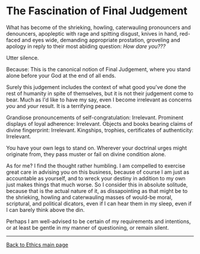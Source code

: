 # The Fascination of Final Judgement

What has become of the shrieking, howling, caterwauling pronouncers and denouncers, apopleptic with rage and spitting disgust, knives in hand, red-faced and eyes wide, demanding appropriate prostation, groveling and apology in reply to their most abiding question: *How dare you???*

Utter silence.

Because: This is the canonical notion of Final Judgement, where you stand alone before your God at the end of all ends.

Surely this judgement includes the context of what good you've done the rest of humanity in spite of themselves, but it is not their judgement come to bear. Much as I'd like to have my say, even I become irrelevant as concerns *you* and *your* result. It is a terrifying peace.

Grandiose pronouncements of self-congratulation: Irrelevant. Prominent displays of loyal adherence: Irrelevant. Objects and books bearing claims of divine fingerprint: Irrelevant. Kingships, trophies, certificates of authenticity: Irrelevant.

You have your own legs to stand on. Wherever your doctrinal urges might originate from, they pass muster or fail on divine condition alone.

As for me? I find the thought rather humbling. I am compelled to exercise great care in advising you on this business, because of course I am just as accountable as yourself, and to wreck your destiny in addition to my own just makes things that much worse. So I consider this in absolute solitude, because that is the actual nature of it, as dissapointing as that might be to the shrieking, howling and caterwauling masses of would-be moral, scriptural, and political dicators, even if I can hear them in my sleep, even if I can barely think above the din.

Perhaps I am well-advised to be certain of my requirements and intentions, or at least be gentle in my manner of questioning, or remain silent.

----

[Back to Ethics main page](./README.md)
